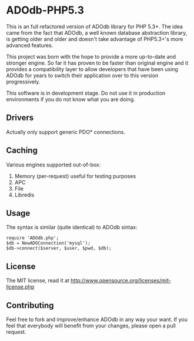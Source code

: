 ADOdb-PHP5.3
=============

This is an full refactored version of ADOdb library for PHP 5.3+.
The idea came from the fact that ADOdb, a well known database abstraction library, 
is getting older and older and doesn't take advantage of PHP5.3+'s more advanced features. 

This project was born with the hope to provide a more up-to-date and stronger engine. 
So far it has proven to be faster than original engine and it provides a compatibility 
layer to allow developers that have been using ADOdb for years to switch 
their application over to this version progressively.

This software is in development stage. Do not use it in production environments if you do not know what you are doing.


Drivers
-------

Actually only support generic PDO* connections.


Caching
-------

Various engines supported out-of-box:

1. Memory (per-request) useful for testing purposes
2. APC
3. File
4. Libredis

Usage
-----

The syntax is similar (quite identical) to ADOdb sintax:

    require 'ADOdb.php';
    $db = NewADOConnection('mysql');
    $db->connect($server, $user, $pwd, $db);
    
License
-------

The MIT license, read it at http://www.opensource.org/licenses/mit-license.php

Contributing
------------

Feel free to fork and improve/enhance ADOdb in any way your want. 
If you feel that everybody will benefit from your changes, please open a pull request.